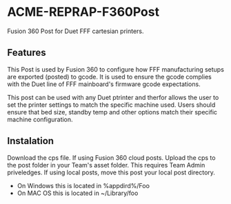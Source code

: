 # ACME-REPRAP-F360Post
 Fusion 360 Post for Duet FFF cartesian printers.

 ## Features
 This Post is used by Fusion 360 to configure how FFF manufacturing setups are exported (posted) to gcode.
 It is used to ensure the gcode complies with the Duet line of FFF mainboard's firmware gcode expectations.

 This post can be used with any Duet ptrinter and therfor allows the user to set the printer settings to match the specific machine used.
 Users should ensure that bed size, standby temp and other options match their specific machine configuration.
 
 ## Instalation
 Download the cps file.
 If using Fusion 360 cloud posts. Upload the cps to the post folder in your Team's asset folder. This requires Team Admin priveledges.
 If using local posts, move this post your local post directory.
 * On Windows this is located in %appdird%/Foo
 * On MAC OS this is located in ~/Library/foo
